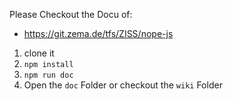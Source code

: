 Please Checkout the Docu of: 

- https://git.zema.de/tfs/ZISS/nope-js

1. clone it
2. `npm install`
3. `npm run doc`
4. Open the `doc` Folder or checkout the `wiki` Folder
